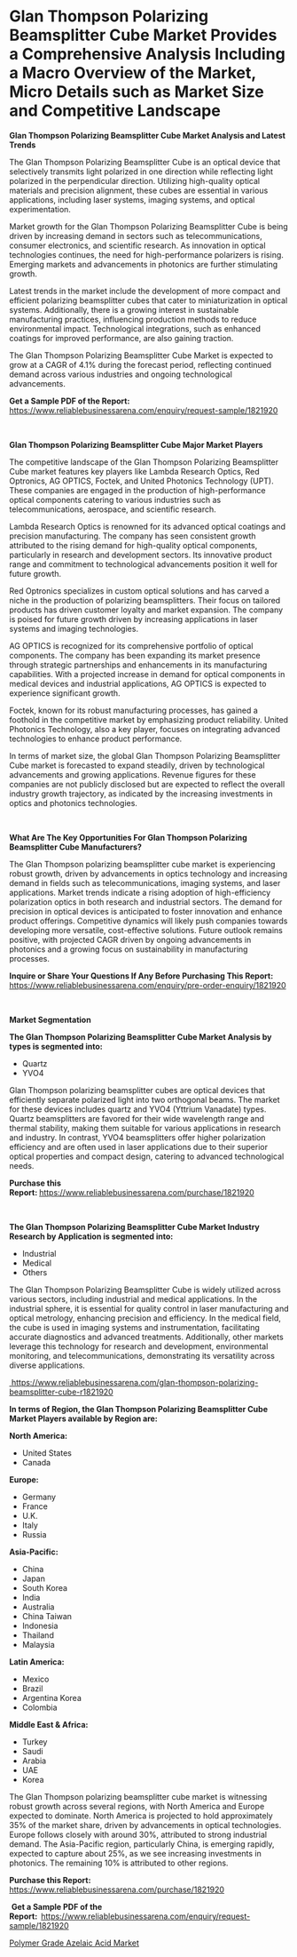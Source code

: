 <p><h1>Glan Thompson Polarizing Beamsplitter Cube Market Provides a Comprehensive Analysis Including a Macro Overview of the Market, Micro Details such as Market Size and Competitive Landscape</h1></p><p><strong>Glan Thompson Polarizing Beamsplitter Cube Market Analysis and Latest Trends</strong></p>
<p><p>The Glan Thompson Polarizing Beamsplitter Cube is an optical device that selectively transmits light polarized in one direction while reflecting light polarized in the perpendicular direction. Utilizing high-quality optical materials and precision alignment, these cubes are essential in various applications, including laser systems, imaging systems, and optical experimentation.</p><p>Market growth for the Glan Thompson Polarizing Beamsplitter Cube is being driven by increasing demand in sectors such as telecommunications, consumer electronics, and scientific research. As innovation in optical technologies continues, the need for high-performance polarizers is rising. Emerging markets and advancements in photonics are further stimulating growth.</p><p>Latest trends in the market include the development of more compact and efficient polarizing beamsplitter cubes that cater to miniaturization in optical systems. Additionally, there is a growing interest in sustainable manufacturing practices, influencing production methods to reduce environmental impact. Technological integrations, such as enhanced coatings for improved performance, are also gaining traction.</p><p>The Glan Thompson Polarizing Beamsplitter Cube Market is expected to grow at a CAGR of 4.1% during the forecast period, reflecting continued demand across various industries and ongoing technological advancements.</p></p>
<p><strong>Get a Sample PDF of the Report:&nbsp;</strong> <a href="https://www.reliablebusinessarena.com/enquiry/request-sample/1821920?utm_campaign=1909&utm_medium=2&utm_source=Github&utm_content=ia&utm_term=03022025&utm_id=glan-thompson-polarizing-beamsplitter-cube">https://www.reliablebusinessarena.com/enquiry/request-sample/1821920</a></p>
<p>&nbsp;</p>
<p><strong>Glan Thompson Polarizing Beamsplitter Cube Major Market Players</strong></p>
<p><p>The competitive landscape of the Glan Thompson Polarizing Beamsplitter Cube market features key players like Lambda Research Optics, Red Optronics, AG OPTICS, Foctek, and United Photonics Technology (UPT). These companies are engaged in the production of high-performance optical components catering to various industries such as telecommunications, aerospace, and scientific research.</p><p>Lambda Research Optics is renowned for its advanced optical coatings and precision manufacturing. The company has seen consistent growth attributed to the rising demand for high-quality optical components, particularly in research and development sectors. Its innovative product range and commitment to technological advancements position it well for future growth.</p><p>Red Optronics specializes in custom optical solutions and has carved a niche in the production of polarizing beamsplitters. Their focus on tailored products has driven customer loyalty and market expansion. The company is poised for future growth driven by increasing applications in laser systems and imaging technologies.</p><p>AG OPTICS is recognized for its comprehensive portfolio of optical components. The company has been expanding its market presence through strategic partnerships and enhancements in its manufacturing capabilities. With a projected increase in demand for optical components in medical devices and industrial applications, AG OPTICS is expected to experience significant growth.</p><p>Foctek, known for its robust manufacturing processes, has gained a foothold in the competitive market by emphasizing product reliability. United Photonics Technology, also a key player, focuses on integrating advanced technologies to enhance product performance.</p><p>In terms of market size, the global Glan Thompson Polarizing Beamsplitter Cube market is forecasted to expand steadily, driven by technological advancements and growing applications. Revenue figures for these companies are not publicly disclosed but are expected to reflect the overall industry growth trajectory, as indicated by the increasing investments in optics and photonics technologies.</p></p>
<p>&nbsp;</p>
<p><strong>What Are The Key Opportunities For Glan Thompson Polarizing Beamsplitter Cube Manufacturers?</strong></p>
<p><p>The Glan Thompson polarizing beamsplitter cube market is experiencing robust growth, driven by advancements in optics technology and increasing demand in fields such as telecommunications, imaging systems, and laser applications. Market trends indicate a rising adoption of high-efficiency polarization optics in both research and industrial sectors. The demand for precision in optical devices is anticipated to foster innovation and enhance product offerings. Competitive dynamics will likely push companies towards developing more versatile, cost-effective solutions. Future outlook remains positive, with projected CAGR driven by ongoing advancements in photonics and a growing focus on sustainability in manufacturing processes.</p></p>
<p><strong>Inquire or Share Your Questions If Any Before Purchasing This Report:</strong> <a href="https://www.reliablebusinessarena.com/enquiry/pre-order-enquiry/1821920?utm_campaign=1909&utm_medium=2&utm_source=Github&utm_content=ia&utm_term=03022025&utm_id=glan-thompson-polarizing-beamsplitter-cube">https://www.reliablebusinessarena.com/enquiry/pre-order-enquiry/1821920</a></p>
<p>&nbsp;</p>
<p><strong>Market Segmentation</strong></p>
<p><strong>The Glan Thompson Polarizing Beamsplitter Cube Market Analysis by types is segmented into:</strong></p>
<p><ul><li>Quartz</li><li>YVO4</li></ul></p>
<p><p>Glan Thompson polarizing beamsplitter cubes are optical devices that efficiently separate polarized light into two orthogonal beams. The market for these devices includes quartz and YVO4 (Yttrium Vanadate) types. Quartz beamsplitters are favored for their wide wavelength range and thermal stability, making them suitable for various applications in research and industry. In contrast, YVO4 beamsplitters offer higher polarization efficiency and are often used in laser applications due to their superior optical properties and compact design, catering to advanced technological needs.</p></p>
<p><strong>Purchase this Report:&nbsp;</strong><a href="https://www.reliablebusinessarena.com/purchase/1821920?utm_campaign=1909&utm_medium=2&utm_source=Github&utm_content=ia&utm_term=03022025&utm_id=glan-thompson-polarizing-beamsplitter-cube">https://www.reliablebusinessarena.com/purchase/1821920</a></p>
<p>&nbsp;</p>
<p><strong>The Glan Thompson Polarizing Beamsplitter Cube Market Industry Research by Application is segmented into:</strong></p>
<p><ul><li>Industrial</li><li>Medical</li><li>Others</li></ul></p>
<p><p>The Glan Thompson Polarizing Beamsplitter Cube is widely utilized across various sectors, including industrial and medical applications. In the industrial sphere, it is essential for quality control in laser manufacturing and optical metrology, enhancing precision and efficiency. In the medical field, the cube is used in imaging systems and instrumentation, facilitating accurate diagnostics and advanced treatments. Additionally, other markets leverage this technology for research and development, environmental monitoring, and telecommunications, demonstrating its versatility across diverse applications.</p></p>
<p><a href="https://www.reliablebusinessarena.com/glan-thompson-polarizing-beamsplitter-cube-r1821920?utm_campaign=1909&utm_medium=2&utm_source=Github&utm_content=ia&utm_term=03022025&utm_id=glan-thompson-polarizing-beamsplitter-cube">&nbsp;https://www.reliablebusinessarena.com/glan-thompson-polarizing-beamsplitter-cube-r1821920</a></p>
<p><strong>In terms of Region, the Glan Thompson Polarizing Beamsplitter Cube Market Players available by Region are:</strong></p>
<p>
    <p> <strong> North America: </strong>
        <ul>
            <li>United States</li>
            <li>Canada</li>
        </ul>
        </p> 
    <p> <strong> Europe: </strong>
        <ul>
            <li>Germany</li>
            <li>France</li>
            <li>U.K.</li>
            <li>Italy</li>
            <li>Russia</li>
        </ul>
        </p> 
    <p> <strong> Asia-Pacific: </strong>
        <ul>
            <li>China</li>
            <li>Japan</li>
            <li>South Korea</li>
            <li>India</li>
            <li>Australia</li>
            <li>China Taiwan</li>
            <li>Indonesia</li>
            <li>Thailand</li>
            <li>Malaysia</li>
        </ul>
        </p> 
    <p> <strong> Latin America: </strong>
        <ul>
            <li>Mexico</li>
            <li>Brazil</li>
            <li>Argentina Korea</li>
            <li>Colombia</li>
        </ul>
        </p> 
    <p> <strong> Middle East & Africa: </strong>
        <ul>
            <li>Turkey</li>
            <li>Saudi</li>
            <li>Arabia</li>
            <li>UAE</li>
            <li>Korea</li>
        </ul>
    </p>
    </p>
<p><p>The Glan Thompson polarizing beamsplitter cube market is witnessing robust growth across several regions, with North America and Europe expected to dominate. North America is projected to hold approximately 35% of the market share, driven by advancements in optical technologies. Europe follows closely with around 30%, attributed to strong industrial demand. The Asia-Pacific region, particularly China, is emerging rapidly, expected to capture about 25%, as we see increasing investments in photonics. The remaining 10% is attributed to other regions.</p></p>
<p><strong>Purchase this Report: </strong><a href="https://www.reliablebusinessarena.com/purchase/1821920?utm_campaign=1909&utm_medium=2&utm_source=Github&utm_content=ia&utm_term=03022025&utm_id=glan-thompson-polarizing-beamsplitter-cube">https://www.reliablebusinessarena.com/purchase/1821920</a></p>
<p>&nbsp;<strong>Get a Sample PDF of the Report:&nbsp;&nbsp;</strong><a href="https://www.reliablebusinessarena.com/enquiry/request-sample/1821920?utm_campaign=1909&utm_medium=2&utm_source=Github&utm_content=ia&utm_term=03022025&utm_id=glan-thompson-polarizing-beamsplitter-cube">https://www.reliablebusinessarena.com/enquiry/request-sample/1821920</a></p>
<p><strong></strong></p>
<p><p><a href="https://github.com/luckyshygirl/Market-Research-Report-List-7/blob/main/polymer-grade-azelaic-acid-market.md?utm_campaign=1909&utm_medium=2&utm_source=Github&utm_content=ia&utm_term=03022025&utm_id=glan-thompson-polarizing-beamsplitter-cube">Polymer Grade Azelaic Acid Market</a></p></p>